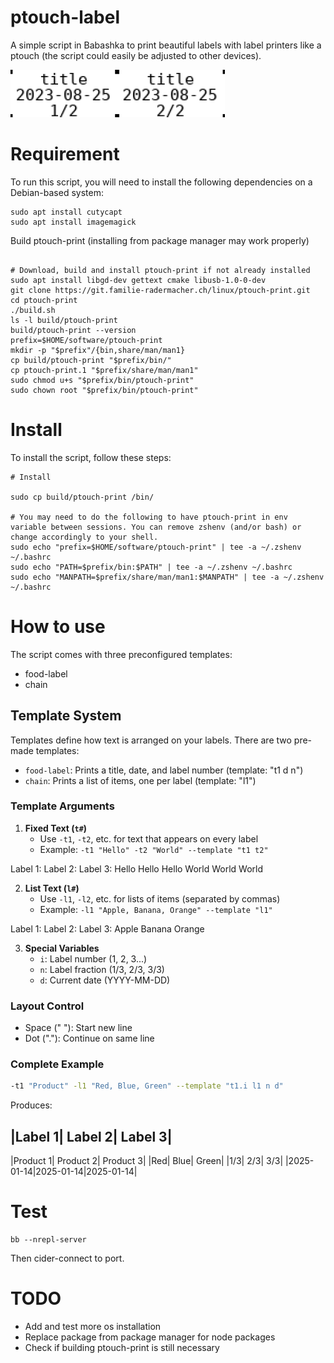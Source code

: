 # ptouch-label

A simple script in Babashka to print beautiful labels with label printers like a ptouch (the script could easily be adjusted to other devices).

![Example](example.png)

# Requirement


To run this script, you will need to install the following dependencies on a Debian-based system:

``` 
sudo apt install cutycapt
sudo apt install imagemagick
```
Build ptouch-print (installing from package manager may work properly) 

```

# Download, build and install ptouch-print if not already installed
sudo apt install libgd-dev gettext cmake libusb-1.0-0-dev
git clone https://git.familie-radermacher.ch/linux/ptouch-print.git
cd ptouch-print
./build.sh
ls -l build/ptouch-print 
build/ptouch-print --version
prefix=$HOME/software/ptouch-print
mkdir -p "$prefix"/{bin,share/man/man1}
cp build/ptouch-print "$prefix/bin/"
cp ptouch-print.1 "$prefix/share/man/man1"
sudo chmod u+s "$prefix/bin/ptouch-print"
sudo chown root "$prefix/bin/ptouch-print"

```

# Install

To install the script, follow these steps:
``` 
# Install

sudo cp build/ptouch-print /bin/

# You may need to do the following to have ptouch-print in env variable between sessions. You can remove zshenv (and/or bash) or change accordingly to your shell.
sudo echo "prefix=$HOME/software/ptouch-print" | tee -a ~/.zshenv ~/.bashrc
sudo echo "PATH=$prefix/bin:$PATH" | tee -a ~/.zshenv ~/.bashrc
sudo echo "MANPATH=$prefix/share/man/man1:$MANPATH" | tee -a ~/.zshenv ~/.bashrc

```

# How to use

The script comes with three preconfigured templates:

- food-label
- chain

## Template System

Templates define how text is arranged on your labels. There are two pre-made templates:
- `food-label`: Prints a title, date, and label number (template: "t1 d n")
- `chain`: Prints a list of items, one per label (template: "l1")

### Template Arguments

1. **Fixed Text (`t#`)**
   - Use `-t1`, `-t2`, etc. for text that appears on every label
   - Example: `-t1 "Hello" -t2 "World" --template "t1 t2"`

Label 1: Label 2: Label 3:
Hello Hello Hello
World World World

2. **List Text (`l#`)**
   - Use `-l1`, `-l2`, etc. for lists of items (separated by commas)
   - Example: `-l1 "Apple, Banana, Orange" --template "l1"`

Label 1: Label 2: Label 3:
Apple Banana Orange

3. **Special Variables**
   - `i`: Label number (1, 2, 3...)
   - `n`: Label fraction (1/3, 2/3, 3/3)
   - `d`: Current date (YYYY-MM-DD)

### Layout Control

- Space (" "): Start new line
- Dot ("."): Continue on same line

### Complete Example

```bash
-t1 "Product" -l1 "Red, Blue, Green" --template "t1.i l1 n d"

```

Produces:

|Label 1|  Label 2|  Label 3|
----
|Product 1| Product 2| Product 3|
|Red|      Blue|     Green|
|1/3|      2/3|      3/3|
|2025-01-14|2025-01-14|2025-01-14|


# Test


``` 
bb --nrepl-server
```
 Then cider-connect to port.

# TODO

- Add and test more os installation
- Replace package from package manager for node packages
- Check if building ptouch-print is still necessary
